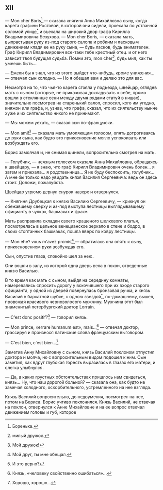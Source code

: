 ## XII

— Mon cher Boris[^120],— сказала княгиня Анна Михайловна сыну, когда карета графини Ростовой, в которой они сидели, проехала по устланной соломой улице[<sup>\*</sup>](#c_47) и въехала на широкий двор графа Кирилла Владимировича Безухова. — Mon cher Boris, — сказала мать, выпрастывая руку из-под старого салопа и робким и ласковым движением кладя ее на руку сына, — будь ласков, будь внимателен. Граф Кирилл Владимирович все-таки тебе крестный отец. и от него зависит твоя будущая судьба. Помни это, mon cher[^121], будь мил, как ты умеешь быть…

— Ежели бы я знал, что из этого выйдет что-нибудь, кроме унижения… — отвечал сын холодно. — Но я обещал вам и делаю это для вас.

Несмотря на то, что чья-то карета стояла у подъезда, швейцар, оглядев мать с сыном (которые, не приказывая докладывать о себе, прямо вошли в стеклянные сени между двумя рядами статуй в нишах), значительно посмотрев на старенький салоп, спросил, кого им угодно, княжон или графа, и, узнав, что графа, сказал, что их сиятельству нынче хуже и их сиятельство никого не принимают.

— Мы можем уехать, — сказал сын по-французски.

— Mon ami![^122] — сказала мать умоляющим голосом, опять дотрогиваясь до руки сына, как будто это прикосновение могло успокоивать или возбуждать его.

Борис замолчал и, не снимая шинели, вопросительно смотрел на мать.

— Голубчик, — нежным голоском сказала Анна Михайловна, обращаясь к швейцару, — я знаю, что граф Кирилл Владимирович очень болен… я затем и приехала… я родственница… Я не буду беспокоить, голубчик… А мне бы только надо увидать князя Василия Сергеевича: ведь он здесь стоит. Доложи, пожалуйста.

Швейцар угрюмо дернул снурок наверх и отвернулся.

— Княгиня Друбецкая к князю Василию Сергеевичу, — крикнул он сбежавшему сверху и из-под выступа лестницы выглядывавшему официанту в чулках, башмаках и фраке.

Мать расправила складки своего крашеного шелкового платья, посмотрелась в цельное венецианское зеркало в стене и бодро, в своих стоптанных башмаках, пошла вверх по ковру лестницы.

— Mon ehe? vous m'avez promis[^123],— обратилась она опять к сыну, прикосновением руки возбуждая его.

Сын, опустив глаза, спокойно шел за нею.

Они вошли в залу, из которой одна дверь вела в покои, отведенные князю Василью.

В то время как мать с сыном, выйдя на середину комнаты, намеревались спросить дорогу у вскочившего при их входе старого официанта, у одной из дверей повернулась бронзовая ручка, и князь Василий в бархатной шубке, с одною звездой[<sup>\*</sup>](#c_48), по-домашнему, вышел, провожая красивого черноволосого мужчину. Мужчина этот был знаменитый петербургский доктор Lorrain.

— C'est donc positif?[^124] — говорил князь.

— Mon prince, «errare humanum est», mais…[^125] — отвечал доктор, грассируя и произнося латинские слова французским выговором.

— C'est bien, c'est bien…[^126]

Заметив Анну Михайловну с сыном, князь Василий поклоном отпустил доктора и молча, но с вопросительным видом подошел к ним. Сын заметил, как вдруг глубокая горесть выразилась в глазах его матери, и слегка улыбнулся.

— Да, в каких грустных обстоятельствах пришлось нам свидеться, князь… Ну, что наш дорогой больной? — сказала она, как будто не замечая холодного, оскорбительного, устремленного на нее взгляда.

Князь Василий вопросительно, до недоумения, посмотрел на нее, потом на Бориса. Борис учтиво поклонился. Князь Василий, не отвечая на поклон, отвернулся к Анне Михайловне и на ее вопрос отвечал движением головы и губ, которое

[^120]: Боренька.

[^121]: милый дружок.

[^122]: Мой дружок!

[^123]: Мой друг, ты мне обещал.

[^124]: И это верно?

[^125]: Князь, «человеку свойственно ошибаться»…

[^126]: Хорошо, хорошо…